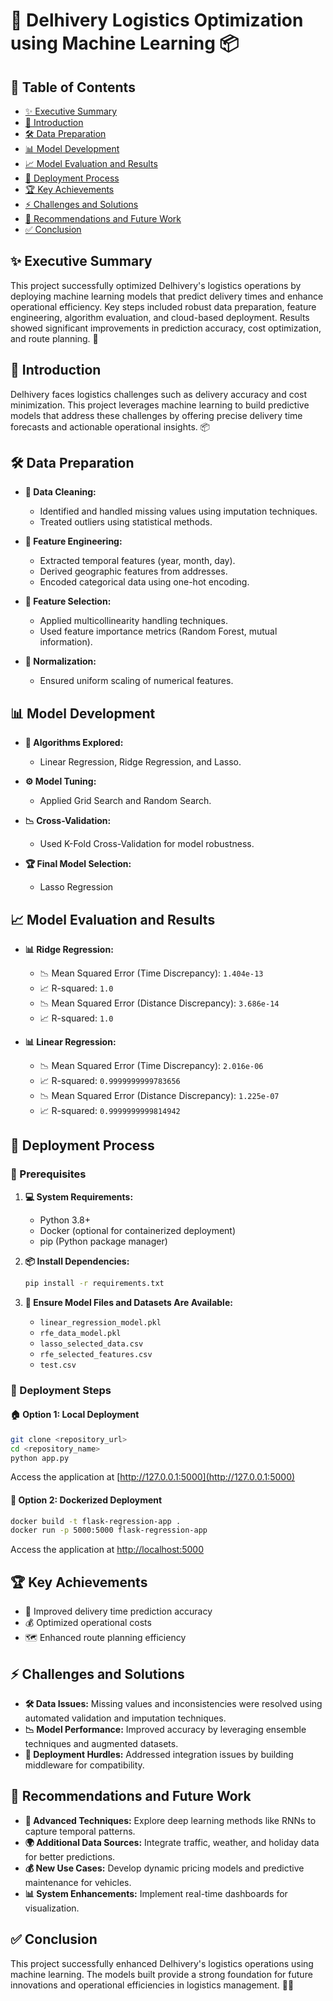 # 🚚 Delhivery Logistics Optimization using Machine Learning 📦

## 📖 Table of Contents
- [✨ Executive Summary](#executive-summary)
- [📌 Introduction](#introduction)
- [🛠️ Data Preparation](#data-preparation)
- [📊 Model Development](#model-development)
- [📈 Model Evaluation and Results](#model-evaluation-and-results)
- [🚀 Deployment Process](#deployment-process)
- [🏆 Key Achievements](#key-achievements)
- [⚡ Challenges and Solutions](#challenges-and-solutions)
- [🔮 Recommendations and Future Work](#recommendations-and-future-work)
- [✅ Conclusion](#conclusion)

## ✨ Executive Summary
This project successfully optimized Delhivery's logistics operations by deploying machine learning models that predict delivery times and enhance operational efficiency. Key steps included robust data preparation, feature engineering, algorithm evaluation, and cloud-based deployment. Results showed significant improvements in prediction accuracy, cost optimization, and route planning. 🚀

## 📌 Introduction
Delhivery faces logistics challenges such as delivery accuracy and cost minimization. This project leverages machine learning to build predictive models that address these challenges by offering precise delivery time forecasts and actionable operational insights. 📦

## 🛠️ Data Preparation
- **🧹 Data Cleaning:**
  - Identified and handled missing values using imputation techniques.
  - Treated outliers using statistical methods.

- **📅 Feature Engineering:**
  - Extracted temporal features (year, month, day).
  - Derived geographic features from addresses.
  - Encoded categorical data using one-hot encoding.

- **🎯 Feature Selection:**
  - Applied multicollinearity handling techniques.
  - Used feature importance metrics (Random Forest, mutual information).

- **📏 Normalization:**
  - Ensured uniform scaling of numerical features.

## 📊 Model Development
- **🤖 Algorithms Explored:**
  - Linear Regression, Ridge Regression, and Lasso.

- **⚙️ Model Tuning:**
  - Applied Grid Search and Random Search.

- **📉 Cross-Validation:**
  - Used K-Fold Cross-Validation for model robustness.

- **🏆 Final Model Selection:**
  - Lasso Regression

## 📈 Model Evaluation and Results
- **📊 Ridge Regression:**
  - 📉 Mean Squared Error (Time Discrepancy): `1.404e-13`
  - 📈 R-squared: `1.0`
  - 📉 Mean Squared Error (Distance Discrepancy): `3.686e-14`
  - 📈 R-squared: `1.0`

- **📊 Linear Regression:**
  - 📉 Mean Squared Error (Time Discrepancy): `2.016e-06`
  - 📈 R-squared: `0.9999999999783656`
  - 📉 Mean Squared Error (Distance Discrepancy): `1.225e-07`
  - 📈 R-squared: `0.9999999999814942`

## 🚀 Deployment Process
### 🔧 Prerequisites
1. **💻 System Requirements:**
   - Python 3.8+
   - Docker (optional for containerized deployment)
   - pip (Python package manager)

2. **📦 Install Dependencies:**
   ```sh
   pip install -r requirements.txt
   ```

3. **📁 Ensure Model Files and Datasets Are Available:**
   - `linear_regression_model.pkl`
   - `rfe_data_model.pkl`
   - `lasso_selected_data.csv`
   - `rfe_selected_features.csv`
   - `test.csv`

### 🚀 Deployment Steps
#### 🏠 Option 1: Local Deployment
```sh
git clone <repository_url>
cd <repository_name>
python app.py
```
Access the application at [http://127.0.0.1:5000](http://127.0.0.1:5000)

#### 🐳 Option 2: Dockerized Deployment
```sh
docker build -t flask-regression-app .
docker run -p 5000:5000 flask-regression-app
```
Access the application at [http://localhost:5000](http://localhost:5000)

## 🏆 Key Achievements
- 🚀 Improved delivery time prediction accuracy
- 💰 Optimized operational costs
- 🗺️ Enhanced route planning efficiency

## ⚡ Challenges and Solutions
- **🛠️ Data Issues:** Missing values and inconsistencies were resolved using automated validation and imputation techniques.
- **📉 Model Performance:** Improved accuracy by leveraging ensemble techniques and augmented datasets.
- **🔗 Deployment Hurdles:** Addressed integration issues by building middleware for compatibility.

## 🔮 Recommendations and Future Work
- **🧠 Advanced Techniques:** Explore deep learning methods like RNNs to capture temporal patterns.
- **🌍 Additional Data Sources:** Integrate traffic, weather, and holiday data for better predictions.
- **💰 New Use Cases:** Develop dynamic pricing models and predictive maintenance for vehicles.
- **📊 System Enhancements:** Implement real-time dashboards for visualization.

## ✅ Conclusion
This project successfully enhanced Delhivery's logistics operations using machine learning. The models built provide a strong foundation for future innovations and operational efficiencies in logistics management. 🚚✨

